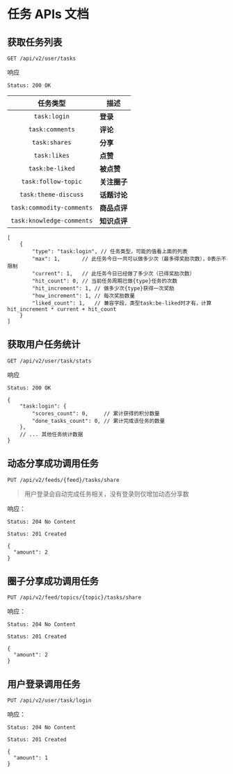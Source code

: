 # 任务 APIs 文档

## 获取任务列表

```
GET /api/v2/user/tasks
```

响应
```
Status: 200 OK
```

| 任务类型 | 描述 |
|:----:|----|
| `task:login` | **登录** |
| `task:comments` | **评论** |
| `task:shares` | **分享** |
| `task:likes` | **点赞** |
| `task:be-liked` | **被点赞** |
| `task:follow-topic` | **关注圈子** |
| `task:theme-discuss` | **话题讨论** |
| `task:commodity-comments` | **商品点评** |
| `task:knowledge-comments` | **知识点评** |

```json5
[
    {
        "type": "task:login", // 任务类型，可能的值看上面的列表
        "max": 1,       // 此任务今日一共可以做多少次（最多得奖励次数），0表示不限制
        "current": 1,   // 此任务今日已经做了多少次（已得奖励次数）
        "hit_count": 0, // 当前任务周期已做{type}任务的次数
        "hit_increment": 1, // 做多少次{type}获得一次奖励
        "how_increment": 1, // 每次奖励数量
        "liked_count": 1,   // 兼容字段，类型task:be-liked时才有，计算 hit_increment * current + hit_count
    }
]
```

## 获取用户任务统计

```
GET /api/v2/user/task/stats
```

响应
```
Status: 200 OK
```

```json5
{
    "task:login": {
        "scores_count": 0,     // 累计获得的积分数量
        "done_tasks_count": 0, // 累计完成该任务的数量
    },
    // ... 其他任务统计数据
}
```

## 动态分享成功调用任务

```
PUT /api/v2/feeds/{feed}/tasks/share
```

> 用户登录会自动完成任务相关，没有登录则仅增加动态分享数

响应：

```
Status: 204 No Content
```
```
Status: 201 Created
```
```json5
{
  "amount": 2
}
```

## 圈子分享成功调用任务

```
PUT /api/v2/feed/topics/{topic}/tasks/share
```

响应：

```
Status: 204 No Content
```
```
Status: 201 Created
```
```json5
{
  "amount": 2
}
```

## 用户登录调用任务

```
PUT /api/v2/user/task/login
```

响应：

```
Status: 204 No Content
```
```
Status: 201 Created
```
```json5
{
  "amount": 1
}
```
